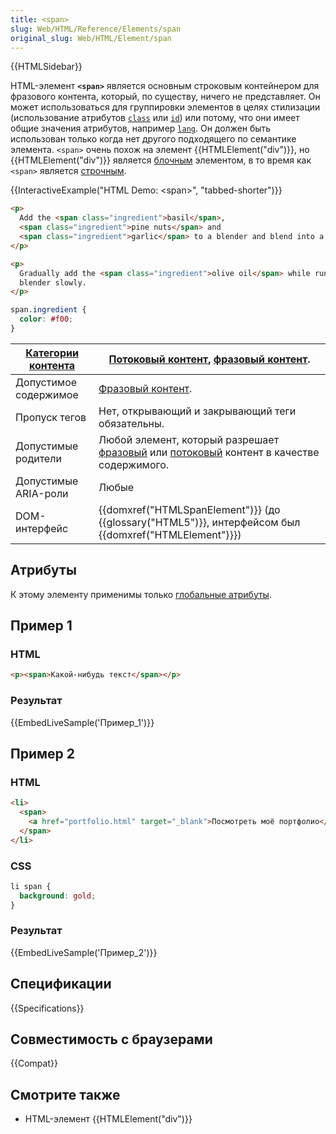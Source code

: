 ```yaml
---
title: <span>
slug: Web/HTML/Reference/Elements/span
original_slug: Web/HTML/Element/span
---
```


{{HTMLSidebar}}

HTML-элемент **`<span>`** является основным строковым контейнером для фразового контента, который, по существу, ничего не представляет. Он может использоваться для группировки элементов в целях стилизации (использование атрибутов [`class`](/ru/docs/Web/HTML/Global_attributes#class) или [`id`](/ru/docs/Web/HTML/Global_attributes#id)) или потому, что они имеет общие значения атрибутов, например [`lang`](/ru/docs/Web/HTML/Global_attributes#lang). Он должен быть использован только когда нет другого подходящего по семантике элемента. `<span>` очень похож на элемент {{HTMLElement("div")}}, но {{HTMLElement("div")}} является [блочным](/ru/docs/Glossary/Block-level_content) элементом, в то время как `<span>` является [строчным](/ru/docs/Web/HTML/Строчные_Элементы).

{{InteractiveExample("HTML Demo: &lt;span&gt;", "tabbed-shorter")}}

```html interactive-example
<p>
  Add the <span class="ingredient">basil</span>,
  <span class="ingredient">pine nuts</span> and
  <span class="ingredient">garlic</span> to a blender and blend into a paste.
</p>

<p>
  Gradually add the <span class="ingredient">olive oil</span> while running the
  blender slowly.
</p>
```

```css interactive-example
span.ingredient {
  color: #f00;
}
```

| [Категории контента](/ru/docs/Web/HTML/Content_categories) | [Потоковый контент](/ru/docs/Web/HTML/Content_categories#потоковый_контент), [фразовый контент](/ru/docs/Web/HTML/Content_categories#phrasing_content).                                                    |
| ---------------------------------------------------------- | ---------------------------------------------------------------------------------------------------------------------------------------------------------------------------------------------------------- |
| Допустимое содержимое                                      | [Фразовый контент](/ru/docs/Web/HTML/Content_categories#phrasing_content).                                                                                                                                 |
| Пропуск тегов                                              | Нет, открывающий и закрывающий теги обязательны.                                                                                                                                                           |
| Допустимые родители                                        | Любой элемент, который разрешает [фразовый](/ru/docs/Web/HTML/Content_categories#phrasing_content) или [потоковый](/ru/docs/Web/HTML/Content_categories#потоковый_контент) контент в качестве содержимого. |
| Допустимые ARIA-роли                                       | Любые                                                                                                                                                                                                      |
| DOM-интерфейс                                              | {{domxref("HTMLSpanElement")}} (до {{glossary("HTML5")}}, интерфейсом был {{domxref("HTMLElement")}})                                                                                                      |

## Атрибуты

К этому элементу применимы только [глобальные атрибуты](/ru/docs/Web/HTML/Global_attributes).

## Пример 1

### HTML

```html
<p><span>Какой-нибудь текст</span></p>
```

### Результат

{{EmbedLiveSample('Пример_1')}}

## Пример 2

### HTML

```html
<li>
  <span>
    <a href="portfolio.html" target="_blank">Посмотреть моё портфолио</a>
  </span>
</li>
```

### CSS

```css
li span {
  background: gold;
}
```

### Результат

{{EmbedLiveSample('Пример_2')}}

## Спецификации

{{Specifications}}

## Совместимость с браузерами

{{Compat}}

## Смотрите также

- HTML-элемент {{HTMLElement("div")}}
